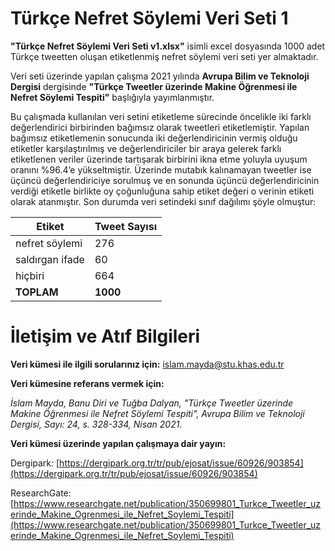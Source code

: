 # Türkçe Nefret Söylemi Veri Seti 1
**"Türkçe Nefret Söylemi Veri Seti v1.xlsx"** isimli excel dosyasında 1000 adet Türkçe tweetten oluşan etiketlenmiş nefret söylemi veri seti yer almaktadır.

Veri seti üzerinde yapılan çalışma 2021 yılında **Avrupa Bilim ve Teknoloji Dergisi** dergisinde **"Türkçe Tweetler üzerinde Makine Öğrenmesi ile Nefret Söylemi Tespiti"** başlığıyla yayımlanmıştır. 

Bu çalışmada kullanılan veri setini etiketleme sürecinde öncelikle iki farklı değerlendirici birbirinden bağımsız olarak tweetleri etiketlemiştir. Yapılan bağımsız etiketlemenin sonucunda iki değerlendiricinin vermiş olduğu etiketler karşılaştırılmış ve değerlendiriciler bir araya gelerek farklı etiketlenen veriler üzerinde tartışarak birbirini ikna etme yoluyla uyuşum oranını %96.4’e yükseltmiştir. Üzerinde mutabık kalınamayan tweetler ise üçüncü değerlendiriciye sorulmuş ve en sonunda üçüncü değerlendiricinin verdiği etiketle birlikte oy çoğunluğuna sahip etiket değeri o verinin etiketi olarak atanmıştır. Son durumda veri setindeki sınıf dağılımı şöyle olmuştur:

| Etiket  | Tweet Sayısı |
| ------------- | ------------- |
| nefret söylemi  | 276  |
| saldırgan ifade  | 60  |
| hiçbiri  | 664  |
| **TOPLAM**  | **1000**  |

# İletişim ve Atıf Bilgileri

**Veri kümesi ile ilgili sorularınız için:** islam.mayda@stu.khas.edu.tr 

**Veri kümesine referans vermek için:**

*İslam Mayda, Banu Diri ve Tuğba Dalyan, "Türkçe Tweetler üzerinde Makine Öğrenmesi ile Nefret Söylemi Tespiti", Avrupa Bilim ve Teknoloji Dergisi, Sayı: 24, s. 328-334, Nisan 2021.*

**Veri kümesi üzerinde yapılan çalışmaya dair yayın:**

Dergipark: [https://dergipark.org.tr/tr/pub/ejosat/issue/60926/903854](https://dergipark.org.tr/tr/pub/ejosat/issue/60926/903854)

ResearchGate: [https://www.researchgate.net/publication/350699801_Turkce_Tweetler_uzerinde_Makine_Ogrenmesi_ile_Nefret_Soylemi_Tespiti](https://www.researchgate.net/publication/350699801_Turkce_Tweetler_uzerinde_Makine_Ogrenmesi_ile_Nefret_Soylemi_Tespiti)


